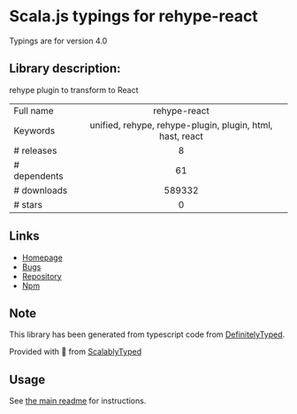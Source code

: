
# Scala.js typings for rehype-react

Typings are for version 4.0

## Library description:
rehype plugin to transform to React

|                    |                 |
| ------------------ | :-------------: |
| Full name          | rehype-react |
| Keywords           | unified, rehype, rehype-plugin, plugin, html, hast, react |
| # releases         | 8 |
| # dependents       | 61 |
| # downloads        | 589332 |
| # stars            | 0 |

## Links
- [Homepage](https://github.com/rehypejs/rehype-react#readme)
- [Bugs](https://github.com/rehypejs/rehype-react/issues)
- [Repository](https://github.com/rehypejs/rehype-react)
- [Npm](https://www.npmjs.com/package/rehype-react)
    


## Note
This library has been generated from typescript code from [DefinitelyTyped](https://definitelytyped.org).

Provided with :purple_heart: from [ScalablyTyped](https://github.com/oyvindberg/ScalablyTyped)

## Usage
See [the main readme](../../readme.md) for instructions.


